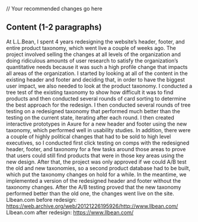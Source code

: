 // Your recommended changes go here

## Content (1-2 paragraphs)
At L.L.Bean, I spent 4 years redesigning the website’s header, footer, and entire product taxonomy, which went live a couple of weeks ago.  The project involved selling the changes at all levels of the organization and doing ridiculous amounts of user research to satisfy the organization’s quantitative needs because it was such a high profile change that impacts all areas of the organization.
I started by looking at all of the content in the existing header and footer and deciding that, in order to have the biggest user impact, we also needed to look at the product taxonomy.  I conducted a tree test of the existing taxonomy to show how difficult it was to find products and then conducted several rounds of card sorting to determine the best approach for the redesign.  I then conducted several rounds of tree testing on a redesigned taxonomy that performed much better than the testing on the current state, iterating after each round.
I then created interactive prototypes in Axure for a new header and footer using the new taxonomy, which performed well in usability studies.  In addition, there were a couple of highly political changes that had to be sold to high level executives, so I conducted first click testing on comps with the redesigned header, footer, and taxonomy for a few tasks around those areas to prove that users could still find products that were in those key areas using the new design.
After that, the project was only approved if we could A/B test the old and new taxonomies, so a second product database had to be built, which put the taxonomy changes on hold for a while.  In the meantime, we implemented a version of the redesigned header and footer without the taxonomy changes.  After the A/B testing proved that the new taxonomy performed better than the old one, the changes went live on the site.
Llbean.com before redesign: https://web.archive.org/web/20121226195926/http://www.llbean.com/
Llbean.com after redesign: https://www.llbean.com/
